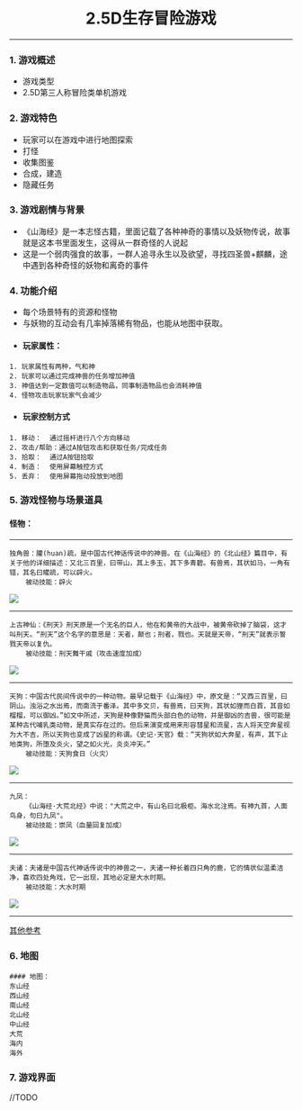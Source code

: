 ﻿# <center>2.5D生存冒险游戏</center>

---

### 1. 游戏概述
   * 游戏类型
   * 2.5D第三人称冒险类单机游戏

### 2. 游戏特色

   * 玩家可以在游戏中进行地图探索
   * 打怪
   * 收集图鉴
   * 合成，建造
   * 隐藏任务

### 3. 游戏剧情与背景

   * 《山海经》是一本志怪古籍，里面记载了各种神奇的事情以及妖物传说，故事就是这本书里面发生，这得从一群奇怪的人说起
   * 这是一个弱肉强食的故事，一群人追寻永生以及欲望，寻找四圣兽+麒麟，途中遇到各种奇怪的妖物和离奇的事件

### 4. 功能介绍

   * 每个场景特有的资源和怪物
   * 与妖物的互动会有几率掉落稀有物品，也能从地图中获取。
   * #### 玩家属性：
    1. 玩家属性有两种，气和神
    2. 玩家可以通过完成神兽的任务增加神值
    3. 神值达到一定数值可以制造物品，同事制造物品也会消耗神值
    4. 怪物攻击玩家玩家气会减少
   * #### 玩家控制方式
    1. 移动：	通过摇杆进行八个方向移动
    2. 攻击/帮助：通过A按钮攻击和获取任务/完成任务
    3. 拾取：	通过A按钮拾取
    4. 制造：	使用屏幕触控方式
    5. 丢弃：	使用屏幕拖动投放到地图

### 5. 游戏怪物与场景道具
#### 怪物：
---
	独角兽：䑏(huan)疏，是中国古代神话传说中的神兽。在《山海经》的《北山经》篇目中，有关于他的详细描述：又北三百里，曰带山，其上多玉，其下多青碧。有兽焉，其状如马，一角有错，其名曰矔疏，可以辟火。
		被动技能：辟火
<img src="https://github.com/792287116/GitTest/blob/master/%E7%8B%AC%E8%A7%92%E5%85%BD.jpg?raw=true" align="center" />

---
	上古神仙：《刑天》刑天原是一个无名的巨人，他在和黄帝的大战中，被黄帝砍掉了脑袋，这才叫刑天。“刑天”这个名字的意思是：天者，颠也；刑者，戮也。天就是天帝，“刑天”就表示誓戮天帝以复仇。
		被动技能：刑天舞干戚（攻击速度加成）
<img src="https://github.com/792287116/GitTest/blob/master/%E5%88%91%E5%A4%A9.jpg?raw=true" align="center" />

---
	天狗：中国古代民间传说中的一种动物。最早记载于《山海经》中，原文是：“又西三百里，曰阴山。浊浴之水出焉，而南流于番泽。其中多文贝，有兽焉，曰天狗，其状如狸而白首，其音如榴榴，可以御凶。”如文中所述，天狗是种像野猫而头部白色的动物，并是御凶的吉兽，很可能是某种古代哺乳类动物，是真实存在过的。但后来演变成用来形容彗星和流星，古人将天空奔星视为大不吉，所以天狗也变成了凶星的称谓。《史记·天官》载：“天狗状如大奔星，有声，其下止地类狗，所堕及炎火，望之如火光，炎炎冲天。”
		被动技能：天狗食日（火灾）
<img src="https://github.com/792287116/GitTest/blob/master/%E5%A4%A9%E7%8B%97.jpeg?raw=true" align="center" />

---
	九凤：
		《山海经·大荒北经》中说："大荒之中，有山名曰北极柜。海水北注焉。有神九首，人面鸟身，句曰九凤"。
		被动技能：崇凤（血量回复加成）
<img src="https://github.com/792287116/GitTest/blob/master/%E4%B9%9D%E5%87%A4.jpg?raw=true" align="center" />

---
	夫诸：夫诸是中国古代神话传说中的神兽之一，夫诸一种长着四只角的鹿，它的情状似温柔洁净，喜欢四处角戏，它一出现，其地必定是大水时期。
		被动技能：大水时期
<img src="https://github.com/792287116/GitTest/blob/master/%E5%A4%AB%E8%AF%B8.jpg?raw=true" align="center" />

---
[其他参考](https://baike.baidu.com/item/%E5%B1%B1%E6%B5%B7%E7%BB%8F%E5%BC%82%E5%85%BD/3666170?fr=aladdin)

### 6. 地图

	#### 地图：
	东山经
	西山经
	南山经
	北山经
	中山经
	大荒
	海内
	海外
### 7. 游戏界面
//TODO
